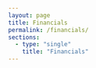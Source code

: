 ```yaml
---
layout: page
title: Financials
permalink: /financials/
sections:
  - type: "single"
    title: "Financials"
---
```

